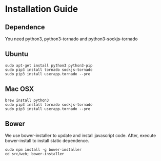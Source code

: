 Installation Guide
==================
Dependence
----------
You need python3, python3-tornado and python3-sockjs-tornado

Ubuntu
------
```{r, engine='bash', count_lines}
sudo apt-get install python3 python3-pip
sudo pip3 install tornado sockjs-tornado
sudo pip3 install userapp.tornado --pre
```

Mac OSX
-------
```{r, engine='bash', count_lines}
brew install python3
sudo pip3 install tornado sockjs-tornado
sudo pip3 install userapp.tornado --pre
```

Bower
-----
We use bower-installer to update and install javascript code.
After, execute bower-install to install static dependence.

```{r, engine='bash', count_lines}
sudo npm install -g bower-installer
cd src/web; bower-installer
```
